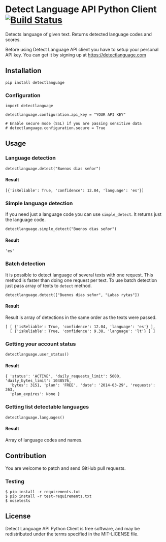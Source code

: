Detect Language API Python Client [![Build Status](https://api.travis-ci.org/detectlanguage/detectlanguage-python.png)](http://travis-ci.org/detectlanguage/detectlanguage-python)
========

Detects language of given text. Returns detected language codes and scores.

Before using Detect Language API client you have to setup your personal API key.
You can get it by signing up at https://detectlanguage.com

## Installation

    pip install detectlanguage

### Configuration

    import detectlanguage

    detectlanguage.configuration.api_key = "YOUR API KEY"

    # Enable secure mode (SSL) if you are passing sensitive data
    # detectlanguage.configuration.secure = True

## Usage

### Language detection

    detectlanguage.detect("Buenos dias señor")

#### Result

    [{'isReliable': True, 'confidence': 12.04, 'language': 'es'}]

### Simple language detection

If you need just a language code you can use `simple_detect`. It returns just the language code.

    detectlanguage.simple_detect("Buenos dias señor")

#### Result

    'es'


### Batch detection

It is possible to detect language of several texts with one request.
This method is faster than doing one request per text.
To use batch detection just pass array of texts to `detect` method.

    detectlanguage.detect(["Buenos dias señor", "Labas rytas"])

#### Result

Result is array of detections in the same order as the texts were passed.

    [ [ {'isReliable': True, 'confidence': 12.04, 'language': 'es'} ],
      [ {'isReliable': True, 'confidence': 9.38, 'language': 'lt'} ] ]

### Getting your account status

    detectlanguage.user_status()

#### Result

    { 'status': 'ACTIVE', 'daily_requests_limit': 5000, 'daily_bytes_limit': 1048576,
      'bytes': 3151, 'plan': 'FREE', 'date': '2014-03-29', 'requests': 263,
      'plan_expires': None }

### Getting list detectable languages

    detectlanguage.languages()

#### Result

Array of language codes and names.

## Contribution

You are welcome to patch and send GitHub pull requests.

### Testing

    $ pip install -r requirements.txt
    $ pip install -r test-requirements.txt
    $ nosetests

## License

Detect Language API Python Client is free software, and may be redistributed under the terms specified in the MIT-LICENSE file.
